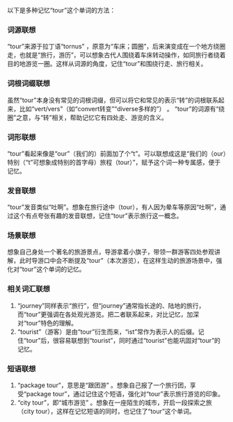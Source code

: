 以下是多种记忆“tour”这个单词的方法：

### 词源联想
“tour”来源于拉丁语“tornus” ，原意为“车床；圆圈”，后来演变成在一个地方绕圈走，也就是“旅行，游历”，可以想象古代人围绕着车床转动操作，如同旅行者绕着目的地游览一圈。这样从词源的角度，记住“tour”和围绕行走、旅行相关。

### 词根词缀联想
虽然“tour”本身没有常见的词根词缀，但可以将它和常见的表示“转”的词根联系起来，比如“vert/vers”（如“convert转变”“diverse多样的”） 。 “tour”的词源有“绕圈”之意，与“转”相关，帮助记忆它有四处走、游览的含义。

### 词形联想
“tour”看起来像是“our”（我们的）前面加了个“t”。可以联想成这是“我们的（our）特别（“t”可想象成特别的首字母）旅程（tour）”，赋予这个词一种专属感，便于记忆。

### 发音联想
“tour”发音类似“吐啊”。想象在旅行途中（tour），有人因为晕车等原因“吐啊”，通过这个有点夸张有趣的发音联想，记住“tour”表示旅行这一概念。

### 场景联想
想象自己身处一个著名的旅游景点，导游拿着小旗子，带领一群游客四处参观讲解，此时导游口中会不断提及“tour”（本次游览），在这样生动的旅游场景中，强化对“tour”这个单词的记忆。

### 相关词汇联想
1. “journey”同样表示“旅行”，但“journey”通常指长途的、陆地的旅行，而“tour”更强调在各处观光游览。把二者联系起来，对比记忆，加深对“tour”特色的理解。
2. “tourist”（游客）是由“tour”衍生而来，“ist”常作为表示人的后缀。记住“tour”后，很容易联想到“tourist”，同时通过“tourist”也能巩固对“tour”的记忆。

### 短语联想
1. “package tour”，意思是“跟团游” 。想象自己报了一个旅行团，享受“package tour”，通过记住这个短语，强化对“tour”表示旅行游览的印象。
2. “city tour”，即“城市游览” 。想象在一座陌生的城市，开启一段探索之旅（city tour），这样在记忆短语的同时，也记住了“tour”这个单词。 